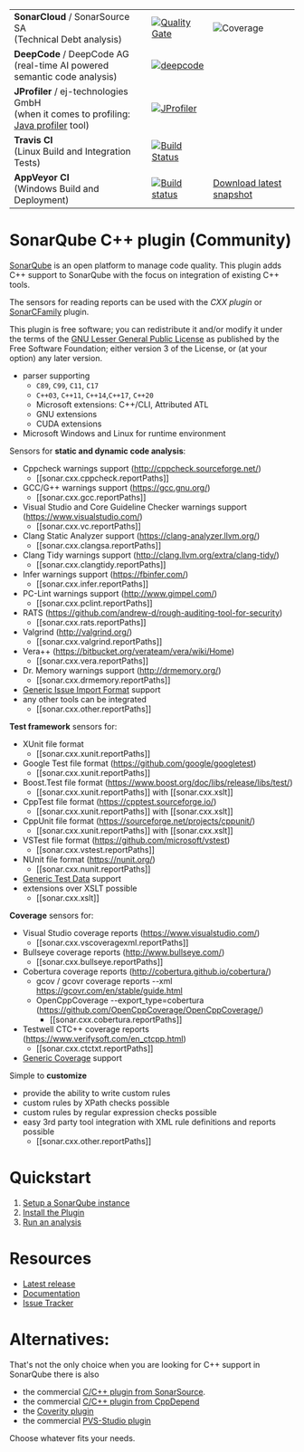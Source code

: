 |     |     |     |
| --- | --- | --- |
| **SonarCloud** / SonarSource SA<br>(Technical Debt analysis) | [![Quality Gate](https://sonarcloud.io/api/project_badges/measure?project=org.sonarsource.sonarqube-plugins.cxx%3Acxx&metric=alert_status)](https://sonarcloud.io/dashboard?id=org.sonarsource.sonarqube-plugins.cxx%3Acxx) | ![Coverage](https://sonarcloud.io/api/project_badges/measure?project=org.sonarsource.sonarqube-plugins.cxx%3Acxx&metric=coverage) |
| **DeepCode** / DeepCode AG<br>(real-time AI powered semantic code analysis) | [![deepcode](https://www.deepcode.ai/api/gh/badge?key=eyJhbGciOiJIUzI1NiIsInR5cCI6IkpXVCJ9.eyJwbGF0Zm9ybTEiOiJnaCIsIm93bmVyMSI6IlNvbmFyT3BlbkNvbW11bml0eSIsInJlcG8xIjoic29uYXItY3h4IiwiaW5jbHVkZUxpbnQiOmZhbHNlLCJhdXRob3JJZCI6MTU1ODMsImlhdCI6MTYwMTI4MjcwOH0.Wz0G-HIoHfLfP1SjzxUnbyA598JfjKkQTsBqGG4Kleo)](https://www.deepcode.ai/app/gh/SonarOpenCommunity/sonar-cxx/_/dashboard?utm_content=gh%2FSonarOpenCommunity%2Fsonar-cxx) |
| **JProfiler** / ej-technologies GmbH<br>(when it comes to profiling: [Java profiler](https://www.ej-technologies.com/products/jprofiler/overview.html) tool) | [![JProfiler](https://www.ej-technologies.com/images/product_banners/jprofiler_small.png)](https://www.ej-technologies.com/products/jprofiler/overview.html)|
| **Travis CI**<br>(Linux Build and Integration Tests) | [![Build Status](https://travis-ci.org/SonarOpenCommunity/sonar-cxx.svg?branch=master)](https://travis-ci.org/SonarOpenCommunity/sonar-cxx) |
| **AppVeyor CI**<br>(Windows Build and Deployment) | [![Build status](https://ci.appveyor.com/api/projects/status/f6p12h9n59w01770/branch/master?svg=true)](https://ci.appveyor.com/project/SonarOpenCommunity/sonar-cxx/branch/master) | [Download latest snapshot](https://ci.appveyor.com/project/SonarOpenCommunity/sonar-cxx/branch/master/artifacts) |

# SonarQube C++ plugin (Community)

[SonarQube](https://www.sonarqube.org) is an open platform to manage code quality. This plugin
adds C++ support to SonarQube with the focus on integration of existing C++ tools.

The sensors for reading reports can be used with the _CXX plugin_ or [SonarCFamily](https://www.sonarsource.com/cpp/) plugin.

This plugin is free software; you can redistribute it and/or modify it under the terms of the [GNU Lesser General Public License](https://www.gnu.org/licenses/lgpl-3.0.en.html) as published by the Free Software Foundation; either version 3 of the License, or (at your option) any later version.

* parser supporting
  * `C89`, `C99`, `C11`, `C17`
  * `C++03`, `C++11`, `C++14`,`C++17`, `C++20`
  * Microsoft extensions: C++/CLI, Attributed ATL
  * GNU extensions
  * CUDA extensions
* Microsoft Windows and Linux for runtime environment

Sensors for **static and dynamic code analysis**:
* Cppcheck warnings support (http://cppcheck.sourceforge.net/)
  - [[sonar.cxx.cppcheck.reportPaths]]
* GCC/G++ warnings support (https://gcc.gnu.org/)
  - [[sonar.cxx.gcc.reportPaths]]
* Visual Studio and Core Guideline Checker warnings support (https://www.visualstudio.com/)
  - [[sonar.cxx.vc.reportPaths]]
* Clang Static Analyzer support (https://clang-analyzer.llvm.org/)
  - [[sonar.cxx.clangsa.reportPaths]]
* Clang Tidy warnings support (http://clang.llvm.org/extra/clang-tidy/)
  - [[sonar.cxx.clangtidy.reportPaths]]
* Infer warnings support (https://fbinfer.com/)
  - [[sonar.cxx.infer.reportPaths]]
* PC-Lint warnings support (http://www.gimpel.com/)
  - [[sonar.cxx.pclint.reportPaths]]
* RATS (https://github.com/andrew-d/rough-auditing-tool-for-security)
  - [[sonar.cxx.rats.reportPaths]]
* Valgrind (http://valgrind.org/)
  - [[sonar.cxx.valgrind.reportPaths]]
* Vera++ (https://bitbucket.org/verateam/vera/wiki/Home)
  - [[sonar.cxx.vera.reportPaths]]
* Dr. Memory warnings support (http://drmemory.org/)
  - [[sonar.cxx.drmemory.reportPaths]]
* [Generic Issue Import Format](https://docs.sonarqube.org/latest/analysis/generic-issue/) support
* any other tools can be integrated
  - [[sonar.cxx.other.reportPaths]]

**Test framework** sensors for:
* XUnit file format
  - [[sonar.cxx.xunit.reportPaths]]
* Google Test file format (https://github.com/google/googletest)
  - [[sonar.cxx.xunit.reportPaths]]
* Boost.Test file format (https://www.boost.org/doc/libs/release/libs/test/)
  - [[sonar.cxx.xunit.reportPaths]] with [[sonar.cxx.xslt]]
* CppTest file format (https://cpptest.sourceforge.io/)
  - [[sonar.cxx.xunit.reportPaths]] with [[sonar.cxx.xslt]] 
* CppUnit file format (https://sourceforge.net/projects/cppunit/)
  - [[sonar.cxx.xunit.reportPaths]] with [[sonar.cxx.xslt]]
* VSTest file format (https://github.com/microsoft/vstest)
  - [[sonar.cxx.vstest.reportPaths]]
* NUnit file format (https://nunit.org/)
  - [[sonar.cxx.nunit.reportPaths]]
* [Generic Test Data](https://docs.sonarqube.org/latest/analysis/generic-test/) support
* extensions over XSLT possible
  - [[sonar.cxx.xslt]]

**Coverage** sensors for:
* Visual Studio coverage reports (https://www.visualstudio.com/)
  - [[sonar.cxx.vscoveragexml.reportPaths]]
* Bullseye coverage reports (http://www.bullseye.com/)
  - [[sonar.cxx.bullseye.reportPaths]]
* Cobertura coverage reports (http://cobertura.github.io/cobertura/)
   * gcov / gcovr coverage reports --xml https://gcovr.com/en/stable/guide.html
   * OpenCppCoverage --export_type=cobertura (https://github.com/OpenCppCoverage/OpenCppCoverage/)
     - [[sonar.cxx.cobertura.reportPaths]]
* Testwell CTC++ coverage reports (https://www.verifysoft.com/en_ctcpp.html)
  - [[sonar.cxx.ctctxt.reportPaths]]
* [Generic Coverage](https://docs.sonarqube.org/latest/analysis/generic-test/) support

Simple to **customize**
* provide the ability to write custom rules
* custom rules by XPath checks possible
* custom rules by regular expression checks possible
* easy 3rd party tool integration with XML rule definitions and reports possible
  - [[sonar.cxx.other.reportPaths]]

# Quickstart
1. [Setup a SonarQube instance](https://docs.sonarqube.org/latest/setup/overview/)
2. [Install the Plugin](https://github.com/SonarOpenCommunity/sonar-cxx/wiki/Install-the-Plugin)
3. [Run an analysis](https://github.com/SonarOpenCommunity/sonar-cxx/wiki/Scan-Source-Code)

# Resources
- [Latest release](https://github.com/SonarOpenCommunity/sonar-cxx/releases)
- [Documentation](https://github.com/SonarOpenCommunity/sonar-cxx/wiki)
- [Issue Tracker](https://github.com/SonarOpenCommunity/sonar-cxx/issues)

# Alternatives:
That's not the only choice when you are looking for C++ support in SonarQube there is also
* the commercial [C/C++ plugin from SonarSource](http://www.sonarsource.com/products/plugins/languages/cpp/).
* the commercial [C/C++ plugin from CppDepend](http://www.cppdepend.com/sonarplugin)
* the [Coverity plugin](https://github.com/coverity/coverity-sonar-plugin)
* the commercial [PVS-Studio plugin](https://www.viva64.com/en/pvs-studio-download/)

Choose whatever fits your needs.
